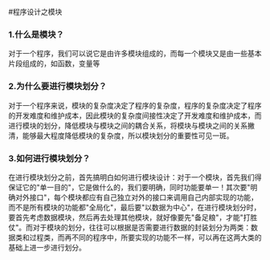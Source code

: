 
<BlogInfo id="1074" title="程序设计之模块" author="白日梦想猿" pv=0 read_times=0 pre_cost_time="24" category="杂谈" tag_list="['']" create_time="2022.12.26 22:06:53.691120" update_time="2022.12.26 22:06:53" />

#程序设计之模块



### 1.什么是模块？

对于一个程序，我们可以说它是由许多模块组成的，而每一个模块又是由一些基本片段组成的，如函数，变量等 



### 2.为什么要进行模块划分？

对于一个程序来说，模块的复杂度决定了程序的复杂度，程序的复杂度决定了程序的开发难度和维护成本，因此模块的复杂度间接性决定了开发难度和维护成本，而进行模块的划分，降低模块与模块之间的耦合关系，将模块与模块之间的关系撇清，能够最大程度降低模块的复杂度，所以模块划分的重要性可见一斑。 



### 3.如何进行模块划分？

在进行模块划分之前，首先搞明白如何进行模块设计：对于一个模块，首先我们得保证它的"单一目的"，它是做什么的，我们要明确，同时功能要单一！其次要"明确对外接口"，每个模块都应有自己独立对外的接口来调用自己内部实现的功能，而不是所有模块的功能都"全局化"，最后要"以数据为中心"，在进行模块划分时，要首先考虑数据模块，然后再去处理其他模块，就好像要先"备足粮"，才能"打胜仗"。而对于模块的划分，往往可以根据是否需要进行数据的封装划分为两类：数据类和过程类，而再不同的程序中，所要实现的功能不一样，可以再在这两大类的基础上进一步进行划分。




